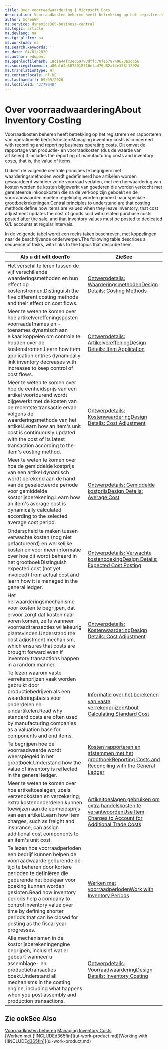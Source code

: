 ```yaml
---
title: Over voorraadwaardering | Microsoft Docs
description: Voorraadkosten beheren heeft betrekking op het registreren en rapporteren van operationele bedrijfskosten. Dit omvat de rapportage van productie- en voorraadkosten (dus de waarde van artikelen).
author: SorenGP
ms.service: dynamics365-business-central
ms.topic: article
ms.devlang: na
ms.tgt_pltfrm: na
ms.workload: na
ms.search.keywords: ''
ms.date: 04/01/2020
ms.author: edupont
ms.openlocfilehash: 18d1a44fc3ed69793dffc70fe579749623a2dc56
ms.sourcegitcommit: a80afd4e5075018716efad76d82a54e158f1392d
ms.translationtype: HT
ms.contentlocale: nl-BE
ms.lasthandoff: 09/09/2020
ms.locfileid: "3778048"
---
```

# <a name="about-inventory-costing"></a><span data-ttu-id="67e5b-104">Over voorraadwaardering</span><span class="sxs-lookup"><span data-stu-id="67e5b-104">About Inventory Costing</span></span>
<span data-ttu-id="67e5b-105">Voorraadkosten beheren heeft betrekking op het registreren en rapporteren van operationele bedrijfskosten.</span><span class="sxs-lookup"><span data-stu-id="67e5b-105">Managing inventory costs is concerned with recording and reporting business operating costs.</span></span> <span data-ttu-id="67e5b-106">Dit omvat de rapportage van productie- en voorraadkosten (dus de waarde van artikelen).</span><span class="sxs-lookup"><span data-stu-id="67e5b-106">It includes the reporting of manufacturing costs and inventory costs, that is, the value of items.</span></span>  

 <span data-ttu-id="67e5b-107">U dient de volgende centrale principes te begrijpen: met waarderingsmethoden wordt gedefinieerd hoe artikelen worden gewaardeerd wanneer ze de voorraad verlaten, met een herwaardering van kosten worden de kosten bijgewerkt van goederen die worden verkocht met gerelateerde inkoopkosten die na de verkoop zijn geboekt en de voorraadwaarden moeten regelmatig worden geboekt naar speciale grootboekrekeningen.</span><span class="sxs-lookup"><span data-stu-id="67e5b-107">Central principles to understand are that costing methods define how items are valued when they leave inventory, that cost adjustment updates the cost of goods sold with related purchase costs posted after the sale, and that inventory values must be posted to dedicated G/L accounts at regular intervals.</span></span>  

 <span data-ttu-id="67e5b-108">In de volgende tabel wordt een reeks taken beschreven, met koppelingen naar de beschrijvende onderwerpen.</span><span class="sxs-lookup"><span data-stu-id="67e5b-108">The following table describes a sequence of tasks, with links to the topics that describe them.</span></span>   

|<span data-ttu-id="67e5b-109">**Als u dit wilt doen**</span><span class="sxs-lookup"><span data-stu-id="67e5b-109">**To**</span></span>|<span data-ttu-id="67e5b-110">**Zie**</span><span class="sxs-lookup"><span data-stu-id="67e5b-110">**See**</span></span>|  
|------------|-------------|  
|<span data-ttu-id="67e5b-111">Het verschil te leren tussen de vijf verschillende waarderingsmethoden en hun effect op kostenstromen.</span><span class="sxs-lookup"><span data-stu-id="67e5b-111">Distinguish the five different costing methods and their effect on cost flows.</span></span>|[<span data-ttu-id="67e5b-112">Ontwerpdetails: Waarderingsmethoden</span><span class="sxs-lookup"><span data-stu-id="67e5b-112">Design Details: Costing Methods</span></span>](design-details-costing-methods.md)|  
|<span data-ttu-id="67e5b-113">Meer te weten te komen over hoe artikelvereffeningsposten voorraadafnames en -toenames dynamisch aan elkaar koppelen om controle te houden over de kostenstromen.</span><span class="sxs-lookup"><span data-stu-id="67e5b-113">Learn how item application entries dynamically link inventory decreases with increases to keep control of cost flows.</span></span>|[<span data-ttu-id="67e5b-114">Ontwerpdetails: Artikelvereffening</span><span class="sxs-lookup"><span data-stu-id="67e5b-114">Design Details: Item Application</span></span>](design-details-item-application.md)|  
|<span data-ttu-id="67e5b-115">Meer te weten te komen over hoe de eenheidsprijs van een artikel voortdurend wordt bijgewerkt met de kosten van de recentste transactie ervan volgens de waarderingsmethode van het artikel.</span><span class="sxs-lookup"><span data-stu-id="67e5b-115">Learn how an item's unit cost is continuously updated with the cost of its latest transaction according to the item's costing method.</span></span>|[<span data-ttu-id="67e5b-116">Ontwerpdetails: Kostenwaardering</span><span class="sxs-lookup"><span data-stu-id="67e5b-116">Design Details: Cost Adjustment</span></span>](design-details-cost-adjustment.md)|  
|<span data-ttu-id="67e5b-117">Meer te weten te komen over hoe de gemiddelde kostprijs van een artikel dynamisch wordt berekend aan de hand van de geselecteerde periode voor gemiddelde kostprijsberekening.</span><span class="sxs-lookup"><span data-stu-id="67e5b-117">Learn how an item's average cost is dynamically calculated according to the selected average cost period.</span></span>|[<span data-ttu-id="67e5b-118">Ontwerpdetails: Gemiddelde kostprijs</span><span class="sxs-lookup"><span data-stu-id="67e5b-118">Design Details: Average Cost</span></span>](design-details-average-cost.md)|  
|<span data-ttu-id="67e5b-119">Onderscheid te maken tussen verwachte kosten (nog niet gefactureerd) en werkelijke kosten en voor meer informatie over hoe dit wordt beheerd in het grootboek</span><span class="sxs-lookup"><span data-stu-id="67e5b-119">Distinguish expected cost (not yet invoiced) from actual cost and learn how it is managed in the general ledger.</span></span>|[<span data-ttu-id="67e5b-120">Ontwerpdetails: Verwachte kostenboeking</span><span class="sxs-lookup"><span data-stu-id="67e5b-120">Design Details: Expected Cost Posting</span></span>](design-details-expected-cost-posting.md)|  
|<span data-ttu-id="67e5b-121">Het herwaarderingsmechanisme voor kosten te begrijpen, dat ervoor zorgt dat kosten naar voren komen, zelfs wanneer voorraadtransacties willekeurig plaatsvinden.</span><span class="sxs-lookup"><span data-stu-id="67e5b-121">Understand the cost adjustment mechanism, which ensures that costs are brought forward even if inventory transactions happen in a random manner.</span></span>|[<span data-ttu-id="67e5b-122">Ontwerpdetails: Kostenwaardering</span><span class="sxs-lookup"><span data-stu-id="67e5b-122">Design Details: Cost Adjustment</span></span>](design-details-cost-adjustment.md)|  
|<span data-ttu-id="67e5b-123">Te lezen waarom vaste verrekenprijzen vaak worden gebruikt door productiebedrijven als een waarderingsbasis voor onderdelen en eindartikelen.</span><span class="sxs-lookup"><span data-stu-id="67e5b-123">Read why standard costs are often used by manufacturing companies as a valuation base for components and end items.</span></span>|[<span data-ttu-id="67e5b-124">Informatie over het berekenen van vaste verrekenprijzen</span><span class="sxs-lookup"><span data-stu-id="67e5b-124">About Calculating Standard Cost</span></span>](finance-about-calculating-standard-cost.md)|  
|<span data-ttu-id="67e5b-125">Te begrijpen hoe de voorraadwaarde wordt weerspiegeld in het grootboek.</span><span class="sxs-lookup"><span data-stu-id="67e5b-125">Understand how the value of inventory is reflected in the general ledger.</span></span>|[<span data-ttu-id="67e5b-126">Kosten rapporteren en afstemmen met het grootboek</span><span class="sxs-lookup"><span data-stu-id="67e5b-126">Reporting Costs and Reconciling with the General Ledger</span></span>](finance-report-costs-and-reconcile-with-the-general-ledger.md)|  
|<span data-ttu-id="67e5b-127">Meer te weten te komen over hoe artikeltoeslagen, zoals verzendkosten en verzekering, extra kostenonderdelen kunnen toewijzen aan de eenheidsprijs van een artikel.</span><span class="sxs-lookup"><span data-stu-id="67e5b-127">Learn how item charges, such as freight and insurance, can assign additional cost components to an item's unit cost.</span></span>|[<span data-ttu-id="67e5b-128">Artikeltoeslagen gebruiken om extra handelskosten te verantwoorden</span><span class="sxs-lookup"><span data-stu-id="67e5b-128">Use Item Charges to Account for Additional Trade Costs</span></span>](payables-how-assign-item-charges.md)|  
|<span data-ttu-id="67e5b-129">Te lezen hoe voorraadperioden een bedrijf kunnen helpen de voorraadwaarde gedurende de tijd te beheren door kortere perioden te definiëren die gedurende het boekjaar voor boeking kunnen worden gesloten.</span><span class="sxs-lookup"><span data-stu-id="67e5b-129">Read how inventory periods help a company to control inventory value over time by defining shorter periods that can be closed for posting as the fiscal year progresses.</span></span>|[<span data-ttu-id="67e5b-130">Werken met voorraadperioden</span><span class="sxs-lookup"><span data-stu-id="67e5b-130">Work with Inventory Periods</span></span>](finance-how-to-work-with-inventory-periods.md)|  
|<span data-ttu-id="67e5b-131">Alle mechanismen in de kostprijsberekeningengine begrijpen, inclusief wat er gebeurt wanneer u assemblage- en productietransacties boekt.</span><span class="sxs-lookup"><span data-stu-id="67e5b-131">Understand all mechanisms in the costing engine, including what happens when you post assembly and production transactions.</span></span>|[<span data-ttu-id="67e5b-132">Ontwerpdetails: Voorraadwaardering</span><span class="sxs-lookup"><span data-stu-id="67e5b-132">Design Details: Inventory Costing</span></span>](design-details-inventory-costing.md)|  

## <a name="see-also"></a><span data-ttu-id="67e5b-133">Zie ook</span><span class="sxs-lookup"><span data-stu-id="67e5b-133">See Also</span></span>
<span data-ttu-id="67e5b-134">[Voorraadkosten beheren](finance-manage-inventory-costs.md)  </span><span class="sxs-lookup"><span data-stu-id="67e5b-134">[Managing Inventory Costs](finance-manage-inventory-costs.md)  </span></span>  
<span data-ttu-id="67e5b-135">[Werken met [!INCLUDE[d365fin](includes/d365fin_md.md)]](ui-work-product.md)</span><span class="sxs-lookup"><span data-stu-id="67e5b-135">[Working with [!INCLUDE[d365fin](includes/d365fin_md.md)]](ui-work-product.md)</span></span>
